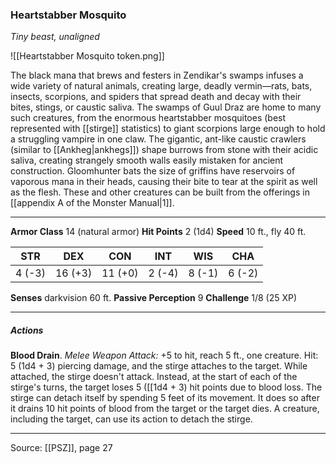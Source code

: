 ### Heartstabber Mosquito
_Tiny beast, unaligned_

![[Heartstabber Mosquito token.png]]

The black mana that brews and festers in Zendikar's swamps infuses a wide variety of natural animals, creating large, deadly vermin—rats, bats, insects, scorpions, and spiders that spread death and decay with their bites, stings, or caustic saliva. The swamps of Guul Draz are home to many such creatures, from the enormous heartstabber mosquitoes (best represented with [[stirge]] statistics) to giant scorpions large enough to hold a struggling vampire in one claw. The gigantic, ant-like caustic crawlers (similar to [[Ankheg|ankhegs]]) shape burrows from stone with their acidic saliva, creating strangely smooth walls easily mistaken for ancient construction. Gloomhunter bats the size of griffins have reservoirs of vaporous mana in their heads, causing their bite to tear at the spirit as well as the flesh. These and other creatures can be built from the offerings in [[appendix A of the Monster Manual|1]].



---

**Armor Class** 14 (natural armor)
**Hit Points** 2 (1d4)
**Speed** 10 ft., fly 40 ft.

| STR     | DEX     | CON     | INT     | WIS     | CHA     |
|---------|---------|---------|---------|---------|---------|
| 4 (-3) | 16 (+3) | 11 (+0) | 2 (-4) | 8 (-1) | 6 (-2) |

**Senses** darkvision 60 ft.
**Passive Perception** 9
**Challenge** 1/8 (25 XP)

---

##### Actions
**Blood Drain**. _Melee Weapon Attack:_ +5 to hit, reach 5 ft., one creature. Hit: 5 (1d4 + 3) piercing damage, and the stirge attaches to the target. While attached, the stirge doesn't attack. Instead, at the start of each of the stirge's turns, the target loses 5 ([[1d4 + 3) hit points due to blood loss. The stirge can detach itself by spending 5 feet of its movement. It does so after it drains 10 hit points of blood from the target or the target dies. A creature, including the target, can use its action to detach the stirge.


---

Source: [[PSZ]], page 27